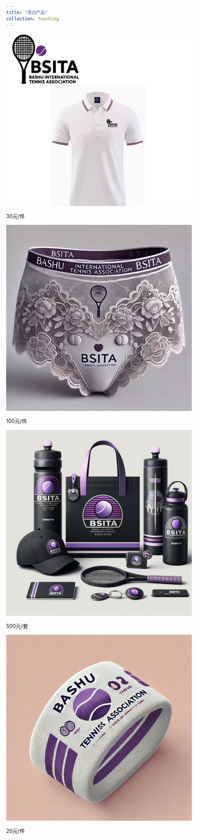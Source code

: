 ```yaml
---
title: "周边产品"
collection: teaching
---
```


![](images/polo.jpg "BSITA文化衫")

30元/件

![](images/underwear.jpg "BSITA文化内裤")

100元/件

![](images/set.jpg "BSITA周边大礼包")

500元/套

![](images/wrist.jpg "BSITA周边护腕")

20元/件




